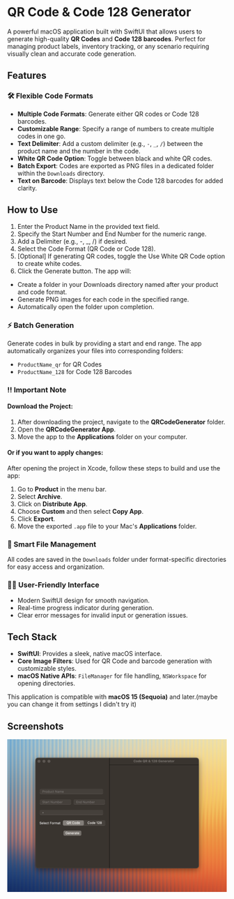 # QR Code & Code 128 Generator

A powerful macOS application built with SwiftUI that allows users to generate high-quality **QR Codes** and **Code 128 barcodes**. Perfect for managing product labels, inventory tracking, or any scenario requiring visually clean and accurate code generation.

## Features

### 🛠 Flexible Code Formats  
- **Multiple Code Formats**: Generate either QR codes or Code 128 barcodes.
- **Customizable Range**: Specify a range of numbers to create multiple codes in one go.
- **Text Delimiter**: Add a custom delimiter (e.g., `-`, `_`, `/`) between the product name and the number in the code.
- **White QR Code Option**: Toggle between black and white QR codes.
- **Batch Export**: Codes are exported as PNG files in a dedicated folder within the `Downloads` directory.
- **Text on Barcode**: Displays text below the Code 128 barcodes for added clarity. 

## How to Use
1.	Enter the Product Name in the provided text field.
2.	Specify the Start Number and End Number for the numeric range.
3.	Add a Delimiter (e.g., -, _, /) if desired.
4.	Select the Code Format (QR Code or Code 128).
5.	[Optional] If generating QR codes, toggle the Use White QR Code option to create white codes.
6.	Click the Generate button. The app will:
- Create a folder in your Downloads directory named after your product and code format.
-	Generate PNG images for each code in the specified range.
-	Automatically open the folder upon completion.

### ⚡ Batch Generation  
Generate codes in bulk by providing a start and end range. The app automatically organizes your files into corresponding folders:  
- `ProductName_qr` for QR Codes  
- `ProductName_128` for Code 128 Barcodes  

### ‼️ Important Note  
#### Download the Project:
1. After downloading the project, navigate to the **QRCodeGenerator** folder.
2. Open the **QRCodeGenerator App**.
3. Move the app to the **Applications** folder on your computer.

#### Or if you want to apply changes:

After opening the project in Xcode, follow these steps to build and use the app:

1. Go to **Product** in the menu bar.
2. Select **Archive**.
3. Click on **Distribute App**.
4. Choose **Custom** and then select **Copy App**.
5. Click **Export**.
6. Move the exported `.app` file to your Mac's **Applications** folder.

### 📂 Smart File Management  
All codes are saved in the `Downloads` folder under format-specific directories for easy access and organization.  

### 🧑‍💻 User-Friendly Interface  
- Modern SwiftUI design for smooth navigation.  
- Real-time progress indicator during generation.  
- Clear error messages for invalid input or generation issues.  

## Tech Stack  
- **SwiftUI**: Provides a sleek, native macOS interface.  
- **Core Image Filters**: Used for QR Code and barcode generation with customizable styles.  
- **macOS Native APIs**: `FileManager` for file handling, `NSWorkspace` for opening directories.  

This application is compatible with **macOS 15 (Sequoia)** and later.(maybe you can change it from settings I didn't try it) 

## Screenshots  
![App Screenshot](app_photo.png)  
